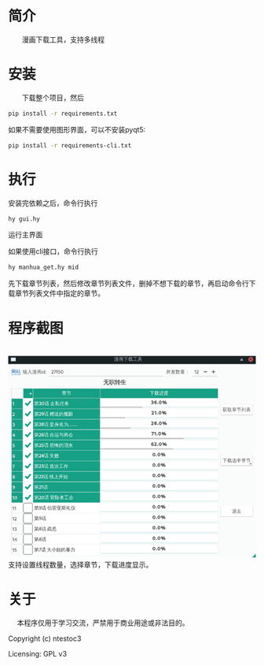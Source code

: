 
# 简介
　　漫画下载工具，支持多线程

# 安装
　　下载整个项目，然后
```sh 
pip install -r requirements.txt
```
   
   如果不需要使用图形界面，可以不安装pyqt5:
```sh
pip install -r requirements-cli.txt
```

# 执行
   安装完依赖之后，命令行执行
   ```sh 
   hy gui.hy
   ```
   运行主界面
   
   如果使用cli接口，命令行执行
   ```sh 
   hy manhua_get.hy mid
   ```
   先下载章节列表，然后修改章节列表文件，删掉不想下载的章节，再启动命令行下载章节列表文件中指定的章节。

# 程序截图
　![程序界面](./resources/screen.jpg)
　支持设置线程数量，选择章节，下载进度显示。


# 关于
　 本程序仅用于学习交流，严禁用于商业用途或非法目的。

   Copyright (c) ntestoc3

   
   Licensing: GPL v3
